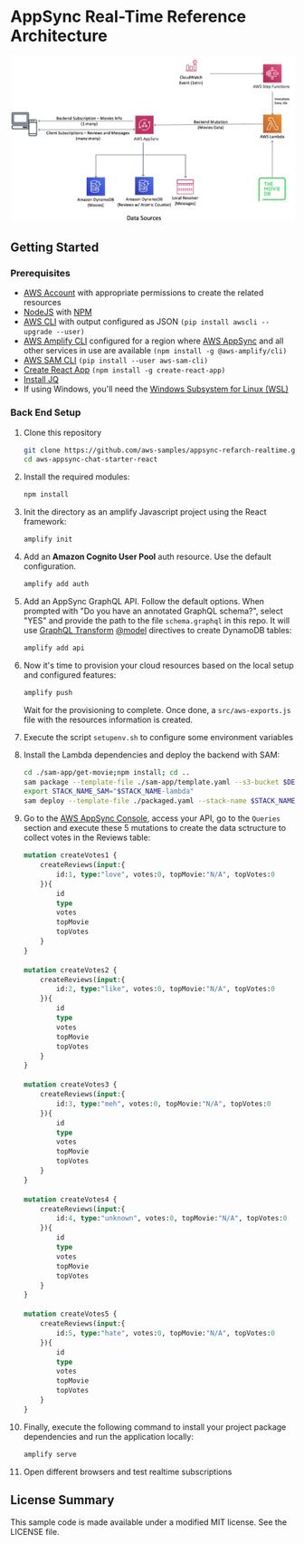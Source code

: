 # AppSync Real-Time Reference Architecture

![Overview](/media/realtime-refarch.png)

## Getting Started

### Prerequisites

- [AWS Account](https://aws.amazon.com/mobile/details) with appropriate permissions to create the related resources
- [NodeJS](https://nodejs.org/en/download/) with [NPM](https://docs.npmjs.com/getting-started/installing-node)
- [AWS CLI](http://docs.aws.amazon.com/cli/latest/userguide/installing.html) with output configured as JSON `(pip install awscli --upgrade --user)`
- [AWS Amplify CLI](https://github.com/aws-amplify/amplify-cli) configured for a region where [AWS AppSync](https://docs.aws.amazon.com/general/latest/gr/rande.html) and all other services in use are available `(npm install -g @aws-amplify/cli)`
- [AWS SAM CLI](https://github.com/awslabs/aws-sam-cli) `(pip install --user aws-sam-cli)`
- [Create React App](https://github.com/facebook/create-react-app) `(npm install -g create-react-app)`
- [Install JQ](https://stedolan.github.io/jq/)
- If using Windows, you'll need the [Windows Subsystem for Linux (WSL)](https://docs.microsoft.com/en-us/windows/wsl/install-win10)

### Back End Setup

1. Clone this repository 

    ```bash
    git clone https://github.com/aws-samples/appsync-refarch-realtime.git
    cd aws-appsync-chat-starter-react
    ```

2. Install the required modules:

    ```bash
    npm install
    ```

3. Init the directory as an amplify Javascript project using the React framework:
   
    ```bash
    amplify init
    ```

4. Add an **Amazon Cognito User Pool** auth resource. Use the default configuration.

   ```bash
   amplify add auth
   ```

5. Add an AppSync GraphQL API. Follow the default options. When prompted with "Do you have an annotated GraphQL schema?", select "YES" and provide the path to the file `schema.graphql` in this repo. It will use [GraphQL Transform](https://aws-amplify.github.io/docs/cli/graphql?sdk=js)  [@model](https://aws-amplify.github.io/docs/cli/graphql?sdk=js#model) directives to create DynamoDB tables:

    ```bash
   amplify add api
   ```
6. Now it's time to provision your cloud resources based on the local setup and configured features:

   ```bash
   amplify push
   ```

   Wait for the provisioning to complete. Once done, a `src/aws-exports.js` file with the resources information is created.
7. Execute the script `setupenv.sh` to configure some environment variables
8. Install the Lambda dependencies and deploy the backend with SAM:
    ```bash
   cd ./sam-app/get-movie;npm install; cd ..
   sam package --template-file ./sam-app/template.yaml --s3-bucket $DEPLOYMENT_BUCKET_NAME --output-template-file packaged.yaml --region $AWS_REGION
   export STACK_NAME_SAM="$STACK_NAME-lambda"
   sam deploy --template-file ./packaged.yaml --stack-name $STACK_NAME_SAM --capabilities CAPABILITY_IAM --parameter-overrides unauthRole=$UNAUTH_ROLE graphqlApi=$GRAPHQL_API_ID graphqlEndpoint=$GRAPHQL_ENDPOINT --region $AWS_REGION
   ```

9. Go to the [AWS AppSync Console](https://console.aws.amazon.com/appsync/home), access your API, go to the `Queries` section and execute these 5 mutations to create the data sctructure to collect votes in the Reviews table:

    ```graphql
    mutation createVotes1 {
        createReviews(input:{
            id:1, type:"love", votes:0, topMovie:"N/A", topVotes:0
        }){
            id
            type
            votes
            topMovie
            topVotes
        }
    }

    mutation createVotes2 {
        createReviews(input:{
            id:2, type:"like", votes:0, topMovie:"N/A", topVotes:0
        }){
            id
            type
            votes
            topMovie
            topVotes
        }
    }

    mutation createVotes3 {
        createReviews(input:{
            id:3, type:"meh", votes:0, topMovie:"N/A", topVotes:0
        }){
            id
            type
            votes
            topMovie
            topVotes
        }
    }

    mutation createVotes4 {
        createReviews(input:{
            id:4, type:"unknown", votes:0, topMovie:"N/A", topVotes:0
        }){
            id
            type
            votes
            topMovie
            topVotes
        }
    }

    mutation createVotes5 {
        createReviews(input:{
            id:5, type:"hate", votes:0, topMovie:"N/A", topVotes:0
        }){
            id
            type
            votes
            topMovie
            topVotes
        }
    }
    ```

10.  Finally, execute the following command to install your project package dependencies and run the application locally:

        ```bash
        amplify serve
        ```
11.  Open different browsers and test realtime subscriptions

## License Summary
This sample code is made available under a modified MIT license. See the LICENSE file.